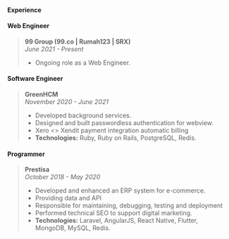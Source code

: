 
#### Experience
#### Web Engineer  
>**99 Group (99.co | Rumah123 | SRX)**  
>*June 2021 - Present*  
>- Ongoing role as a Web Engineer.
#### Software Engineer  
>**GreenHCM**  
>*November 2020 - June 2021*  
>- Developed background services.  
>- Designed and built passwordless authentication for webview.
>- Xero <> Xendit payment integration automatic billing
>- **Technologies:** Ruby, Ruby on Rails, PostgreSQL, Redis.
#### Programmer  
>**Prestisa**  
>*October 2018 - May 2020*  
>- Developed and enhanced an ERP system for e-commerce.
>- Providing data and API  
>- Responsible for maintaining, debugging, testing and deployment
>- Performed technical SEO to support digital marketing.  
>- **Technologies:** Laravel, AngularJS, React Native, Flutter, MongoDB, MySQL, Redis.
